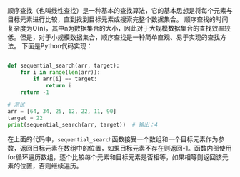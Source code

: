 顺序查找（也叫线性查找）是一种基本的查找算法，它的基本思想是将每个元素与目标元素进行比较，直到找到目标元素或搜索完整个数据集合。 顺序查找的时间复杂度为O(n)，其中n为数据集合的大小，因此对于大规模数据集合的查找效率较低。但是，对于小规模数据集合，顺序查找是一种简单直观、易于实现的查找方法。 下面是Python代码实现：

```python

def sequential_search(arr, target):
    for i in range(len(arr)):
        if arr[i] == target:
            return i
    return -1

# 测试
arr = [64, 34, 25, 12, 22, 11, 90]
target = 22
print(sequential_search(arr, target))  # 输出：4
```

在上面的代码中，`sequential_search`函数接受一个数组和一个目标元素作为参数，返回目标元素在数组中的位置，如果目标元素不存在则返回-1。函数内部使用for循环遍历数组，逐个比较每个元素和目标元素是否相等，如果相等则返回该元素的位置，否则继续遍历。